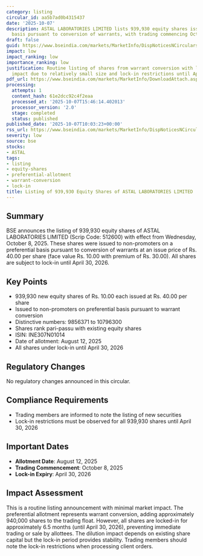 ```yaml
---
category: listing
circular_id: aa5b7ad0b4315437
date: '2025-10-07'
description: ASTAL LABORATORIES LIMITED lists 939,930 equity shares issued on preferential
  basis pursuant to conversion of warrants, with trading commencing October 8, 2025.
draft: false
guid: https://www.bseindia.com/markets/MarketInfo/DispNoticesNCirculars.aspx?Noticeid={7783D1DD-00E5-4172-8854-B1965D476741}&noticeno=20251007-14&dt=10/07/2025&icount=14&totcount=76&flag=0
impact: low
impact_ranking: low
importance_ranking: low
justification: Routine listing of shares from warrant conversion with limited market
  impact due to relatively small size and lock-in restrictions until April 2026
pdf_url: https://www.bseindia.com/markets/MarketInfo/DownloadAttach.aspx?id=20251007-14&attachedId=
processing:
  attempts: 1
  content_hash: 61e2dcc92c4f2eaa
  processed_at: '2025-10-07T15:46:14.402013'
  processor_version: '2.0'
  stage: completed
  status: published
published_date: '2025-10-07T10:03:23+00:00'
rss_url: https://www.bseindia.com/markets/MarketInfo/DispNoticesNCirculars.aspx?Noticeid={7783D1DD-00E5-4172-8854-B1965D476741}&noticeno=20251007-14&dt=10/07/2025&icount=14&totcount=76&flag=0
severity: low
source: bse
stocks:
- ASTAL
tags:
- listing
- equity-shares
- preferential-allotment
- warrant-conversion
- lock-in
title: Listing of 939,930 Equity Shares of ASTAL LABORATORIES LIMITED
---
```


## Summary

BSE announces the listing of 939,930 equity shares of ASTAL LABORATORIES LIMITED (Scrip Code: 512600) with effect from Wednesday, October 8, 2025. These shares were issued to non-promoters on a preferential basis pursuant to conversion of warrants at an issue price of Rs. 40.00 per share (face value Rs. 10.00 with premium of Rs. 30.00). All shares are subject to lock-in until April 30, 2026.

## Key Points

- 939,930 new equity shares of Rs. 10.00 each issued at Rs. 40.00 per share
- Issued to non-promoters on preferential basis pursuant to warrant conversion
- Distinctive numbers: 9856371 to 10796300
- Shares rank pari-passu with existing equity shares
- ISIN: INE307N01014
- Date of allotment: August 12, 2025
- All shares under lock-in until April 30, 2026

## Regulatory Changes

No regulatory changes announced in this circular.

## Compliance Requirements

- Trading members are informed to note the listing of new securities
- Lock-in restrictions must be observed for all 939,930 shares until April 30, 2026

## Important Dates

- **Allotment Date**: August 12, 2025
- **Trading Commencement**: October 8, 2025
- **Lock-in Expiry**: April 30, 2026

## Impact Assessment

This is a routine listing announcement with minimal market impact. The preferential allotment represents warrant conversion, adding approximately 940,000 shares to the trading float. However, all shares are locked-in for approximately 6.5 months (until April 30, 2026), preventing immediate trading or sale by allottees. The dilution impact depends on existing share capital but the lock-in period provides stability. Trading members should note the lock-in restrictions when processing client orders.